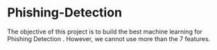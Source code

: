 # Phishing-Detection
The objective of this project is to build the best machine learning for Phishing Detection .
However, we cannot use more than the 7 features.
